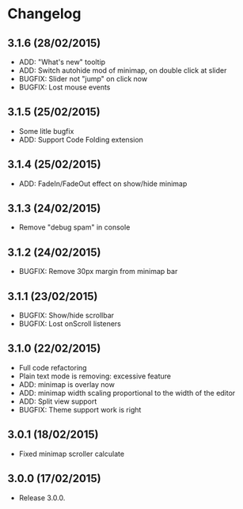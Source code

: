 # Changelog

## 3.1.6 (28/02/2015)
* ADD: "What's new" tooltip
* ADD: Switch autohide mod of minimap, on double click at slider
* BUGFIX: Slider not "jump" on click now
* BUGFIX: Lost mouse events

## 3.1.5 (25/02/2015)
* Some litle bugfix
* ADD: Support Code Folding extension

## 3.1.4 (25/02/2015)
* ADD: FadeIn/FadeOut effect on show/hide minimap

## 3.1.3 (24/02/2015)
* Remove "debug spam" in console

## 3.1.2 (24/02/2015)
* BUGFIX: Remove 30px margin from minimap bar

## 3.1.1 (23/02/2015)
* BUGFIX: Show/hide scrollbar
* BUGFIX: Lost onScroll listeners

## 3.1.0 (22/02/2015)
* Full code refactoring
* Plain text mode is removing: excessive feature
* ADD: minimap is overlay now
* ADD: minimap width scaling proportional to the width of the editor
* ADD: Split view support
* BUGFIX: Theme support work is right

## 3.0.1 (18/02/2015)
* Fixed minimap scroller calculate 

## 3.0.0 (17/02/2015)
* Release 3.0.0.